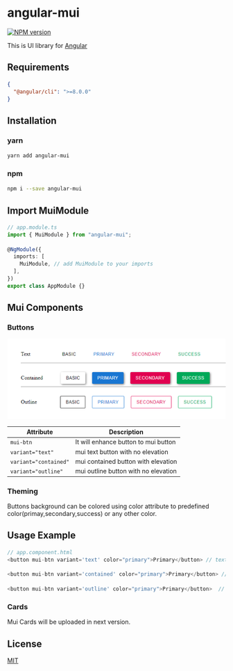 # angular-mui

[![NPM version](https://img.shields.io/npm/v/angular-mui.svg)](https://npmjs.org/package/angular-mui)

This is UI library for [Angular](https://angular.io/)

## Requirements

```json
{
  "@angular/cli": ">=8.0.0"
}
```

## Installation

### yarn

```bash
yarn add angular-mui
```

### npm

```bash
npm i --save angular-mui
```

## Import MuiModule

```typescript
// app.module.ts
import { MuiModule } from "angular-mui";

@NgModule({
  imports: [
    MuiModule, // add MuiModule to your imports
  ],
})
export class AppModule {}
```

## Mui Components

### Buttons

![mui buttons](https://github.com/rachitgupta98/angular-mui/blob/master/assets/mui-buttons.png)

| Attribute             | Description                          |
| --------------------- | ------------------------------------ |
| `mui-btn`             | It will enhance button to mui button |
| `variant="text"`      | mui text button with no elevation    |
| `variant="contained"` | mui contained button with elevation  |
| `variant="outline"`   | mui outline button with no elevation |

### Theming

Buttons background can be colored using color attribute to predefined color(primay,secondary,success) or any other color.

## Usage Example

```typescript
// app.component.html
<button mui-btn variant='text' color="primary">Primary</button> // text button

<button mui-btn variant='contained' color="primary">Primary</button> // contained button

<button mui-btn variant='outline' color="primary">Primary</button>  // outline button

```

### Cards

Mui Cards will be uploaded in next version.

## License

[MIT](https://github.com/rachitgupta98/angular-mui/blob/master/LICENSE)
